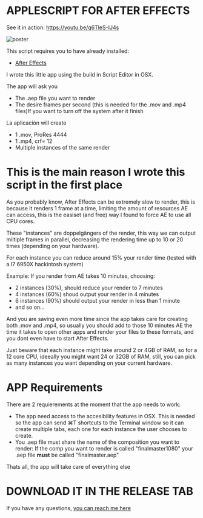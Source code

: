 # APPLESCRIPT FOR AFTER EFFECTS
See it in action: https://youtu.be/q6TleS-IJ4s

![poster](https://p1.f0.n0.cdn.getcloudapp.com/items/KouWqRzo/Screen+Shot+2020-02-27+at+12.40.01+PM.png?v=4a09f05351f3a0c8624d7ccf9add9ba5)


This script requires you to have already installed:
* [After Effects](https://www.adobe.com/products/aftereffects.html)

I wrote this little app using the build in Script Editor in OSX.


The app will ask you

- The .aep file you want to render
- The desire frames per second (this is needed for the .mov and .mp4 files)If you want to turn off the system after it finish

La aplicación will create

- 1 .mov, ProRes 4444
- 1 .mp4, crf= 12
- Multiple instances of the same render

# This is the main reason I wrote this script in the first place

As you probably know, After Effects can be extremely slow to render, this is because it renders 1 frame at a time, limiting the amount of resources AE can access, this is the easiset (and free) way I found to force AE to use all CPU cores.

These "instances" are doppelgängers of the render, this way we can output miltiple frames in parallel, decreasing the rendering time up to 10 or 20 times (depending on your hardware).

For each instance you can reduce around 15% your render time (tested with a I7 6950X hackintosh system)

Example: If you render from AE takes 10 minutes, choosing:

- 2 instances (30%), should reduce your render to 7 minutes
- 4 instances (60%) shoud output your render in 4 minutes
- 6 instances (90%) should output your render in less than 1 minute
- and so on...

And you are saving even more time since the app takes care for creating both .mov and .mp4, so usually you should add to those 10 minutes AE the time it takes to open other apps and render your files to these formats,  and you dont even have to start After Effects.

Just beware that each instance might take around 2 or 4GB of RAM, so for a 12 core CPU, ideeally you might want 24 or 32GB of RAM, still, you can pick as many instances you want depending on your current hardware.

# APP Requirements

There are 2 requierements at the moment that the app needs to work:

- The app need access to the accesibility features in OSX. This is needed so the app can send ⌘T shortcuts to the Terminal window so it can create multiple tabs, each one for each instance the user chooses to create.
- You .aep file must share the name of the composition you want to render: If the comp you want to render is called "finalmaster1080" your .aep file **must** be called "finalmaster.aep"

Thats all, the app will take care of everything else

# DOWNLOAD IT IN THE RELEASE TAB

If you have any questions, [you can reach me here](http://zanate.com.mx/id)

